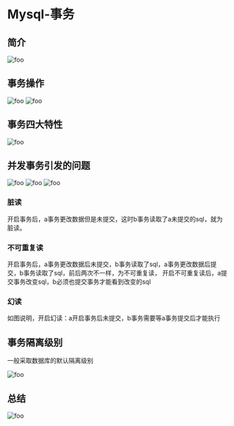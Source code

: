 # Mysql-事务

## 简介

 <img :src="$withBase('/mysql/sqlSw01.png')" alt="foo">

## 事务操作

 <img :src="$withBase('/mysql/sqlSw02.png')" alt="foo">
 <img :src="$withBase('/mysql/sqlSw03.png')" alt="foo">

## 事务四大特性

 <img :src="$withBase('/mysql/sqlSw04.png')" alt="foo">

## 并发事务引发的问题

 <img :src="$withBase('/mysql/sqlSw05.png')" alt="foo">
 <img :src="$withBase('/mysql/sqlSw06.png')" alt="foo">
 <img :src="$withBase('/mysql/sqlSw07.png')" alt="foo">

### 脏读

开启事务后，a事务更改数据但是未提交，这时b事务读取了a未提交的sql，就为脏读。

### 不可重复读

开启事务后，a事务更改数据后未提交，b事务读取了sql，a事务更改数据后提交，b事务读取了sql，前后两次不一样，为不可重复读，
开启不可重复读后，a提交事务改变sql，b必须也提交事务才能看到改变的sql

### 幻读

如图说明，开启幻读：a开启事务后未提交，b事务需要等a事务提交后才能执行

## 事务隔离级别

一般采取数据库的默认隔离级别

 <img :src="$withBase('/mysql/sqlSw08.png')" alt="foo">

## 总结

 <img :src="$withBase('/mysql/sqlSw09.png')" alt="foo">
